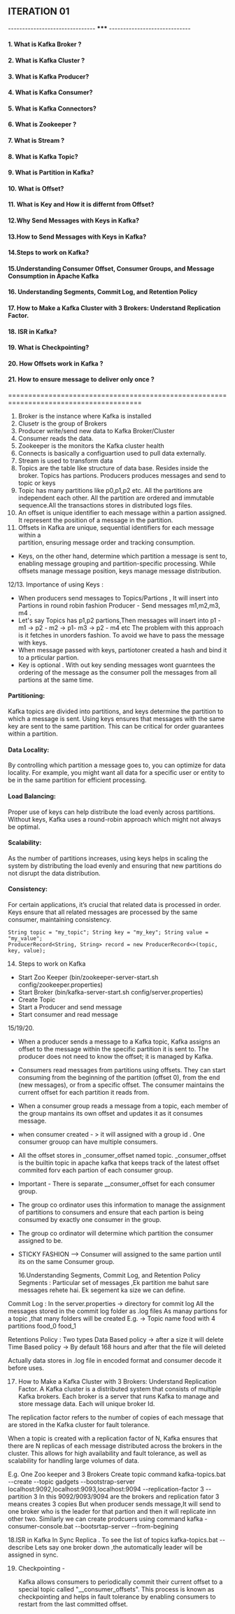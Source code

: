 ## ITERATION 01

------------------------------- **\*\*\*** -----------------------------

#### 1. What is Kafka Broker ?

#### 2. What is Kafka Cluster ?

#### 3. What is Kafka Producer?

#### 4. What is Kafka Consumer?

#### 5. What is Kafka Connectors?

#### 6. What is Zookeeper ?

#### 7. What is Stream ?

#### 8. What is Kafka Topic?

#### 9. What is Partition in Kafka?

#### 10. What is Offset?

#### 11. What is Key and How it is differnt from Offset?

#### 12.Why Send Messages with Keys in Kafka?

#### 13.How to Send Messages with Keys in Kafka?

#### 14.Steps to work on Kafka?

#### 15.Understanding Consumer Offset, Consumer Groups, and Message Consumption in Apache Kafka

#### 16. Understanding Segments, Commit Log, and Retention Policy

#### 17. How to Make a Kafka Cluster with 3 Brokers: Understand Replication Factor.

#### 18. ISR in Kafka?

#### 19. What is Checkpointing?

#### 20. How Offsets work in Kafka ?

#### 21. How to ensure message to deliver only once ?

=======================================================================================

1. Broker is the instance where Kafka is installed
2. Clusetr is the group of Brokers
3. Producer write/send new data to Kafka Broker/Cluster
4. Consumer reads the data.
5. Zookeeper is the monitors the Kafka cluster health
6. Connects is basically a configuartion used to pull data externally.
7. Stream is used to transform data
8. Topics are the table like structure of data base. Resides inside the broker.
   Topics has partions. Producers produces messages and send to topic or keys
9. Topic has many partitions like p0,p1,p2 etc.
   All the partitions are independent each other. All the partition are ordered and immutable sequence.All the transactions stores in distributed logs files.
10. An offset is unique identifier to each message within a partion assigned.
    It represent the position of a message in the partition.
11. Offsets in Kafka are unique, sequential identifiers for each message within a  
    partition, ensuring message order and tracking consumption.

- Keys, on the other hand, determine which partition a message is sent to, enabling message grouping and partition-specific processing. While offsets manage message position, keys manage message distribution.

12/13. Importance of using Keys :

- When producers send messages to Topics/Partions , It will insert into Partions in round robin fashion Producer - Send messages m1,m2,m3, m4 .
- Let's say Topics has p1,p2 partions,Then messages will insert into p1 - m1 -> p2 - m2 -> p1- m3 -> p2 - m4 etc The problem with this approach is it fetches in unorders fashion. To avoid we have to pass the message with keys.
- When message passed with keys, partiotoner created a hash and bind it to a prticular partion.
- Key is optional . With out key sending messages wont guarntees the ordering of the message as the consumer poll the messages from all partions at the same time.

#### Partitioning:

Kafka topics are divided into partitions, and keys determine the partition to which a message is sent. Using keys ensures that messages with the same key are sent to the same partition. This can be critical for order guarantees within a partition.

#### Data Locality:

By controlling which partition a message goes to, you can optimize for data locality. For example, you might want all data for a specific user or entity to be in the same partition for efficient processing.

#### Load Balancing:

Proper use of keys can help distribute the load evenly across partitions. Without keys, Kafka uses a round-robin approach which might not always be optimal.

#### Scalability:

As the number of partitions increases, using keys helps in scaling the system by distributing the load evenly and ensuring that new partitions do not disrupt the data distribution.

#### Consistency:

For certain applications, it’s crucial that related data is processed in order. Keys ensure that all related messages are processed by the same consumer, maintaining consistency.

```
String topic = "my_topic"; String key = "my_key"; String value = "my_value";
ProducerRecord<String, String> record = new ProducerRecord<>(topic, key, value);
```

14. Steps to work on Kafka

- Start Zoo Keeper (bin/zookeeper-server-start.sh config/zookeeper.properties)
- Start Broker (bin/kafka-server-start.sh config/server.properties)
- Create Topic
- Start a Producer and send message
- Start consumer and read message

15/19/20.

- When a producer sends a message to a Kafka topic, Kafka assigns an offset to the message within the specific partition it is sent to. The producer does not need to know the offset; it is managed by Kafka.

- Consumers read messages from partitions using offsets. They can start consuming from the beginning of the partition (offset 0), from the end (new messages), or from a specific offset. The consumer maintains the current offset for each partition it reads from.

- When a consumer group reads a message from a topic, each member of the group mantains its own offset and updates it as it consumes message.
- when consumer created - > it will assigned with a group id . One consumer grouop can have multiple consumers.
- All the offset stores in \_consumer_offset named topic. \_consumer_offset is the builtin topic in apache kafka that keeps track of the latest offset commited forv each partion of each consumer group.
- Important - There is separate \_\_consumer_offset for each consumer group.
- The group co ordinator uses this information to manage the assignment of partitions to consumers and ensure that each partion is being consumed by exactly one consumer in the group.
- The group co ordinator will determine which partition the consumer assigned to be.
- STICKY FASHION --> Consumer will assigned to the same partion until its on the same Consumer group.

  16.Understanding Segments, Commit Log, and Retention Policy
  Segments : Particular set of messages ,Ek partition me bahut sare messages rehete hai. Ek segement ka size we can define.

Commit Log : In the server.properties -> directory for commit log All the messages stored in the commit log folder as .log files As manay partions for a topic ,that many folders will be created E.g. -> Topic name food with 4 partitions food_0 food_1

Retentions Policy : Two types Data Based policy -> after a size it will delete Time Based policy -> By default 168 hours and after that the file will deleted

Actually data stores in .log file in encoded format and consumer decode it before uses.

17. How to Make a Kafka Cluster with 3 Brokers: Understand Replication Factor.
    A Kafka cluster is a distributed system that consists of multiple Kafka brokers. Each broker is a server that runs Kafka to manage and store message data. Each will unique broker Id.

The replication factor refers to the number of copies of each message that are stored in the Kafka cluster for fault tolerance.

When a topic is created with a replication factor of N, Kafka ensures that there are N replicas of each message distributed across the brokers in the cluster. This allows for high availability and fault tolerance, as well as scalability for handling large volumes of data.

E.g. One Zoo keeper and 3 Brokers Create topic command kafka-topics.bat --create --topic gadgets --bootstrap-server localhost:9092,localhost:9093,localhost:9094 --replication-factor 3 --partition 3 In this 9092/9093/9094 are the brokers and replication fator 3 means creates 3 copies But when producer sends message,It will send to one broker who is the leader for that partion and then it will replicate inn other two. Similarly we can create prodcuers using command kafka -consumer-console.bat --bootsrtap-server --from-begining

18.ISR in Kafka
In Sync Replica . To see the list of topics kafka-topics.bat --describe Lets say one broker down ,the automatically leader will be assigned in sync.

19. Checkpointing -

    Kafka allows consumers to periodically commit their current offset to a special topic called "\_\_consumer_offsets". This process is known as checkpointing and helps in fault tolerance by enabling consumers to restart from the last committed offset.
